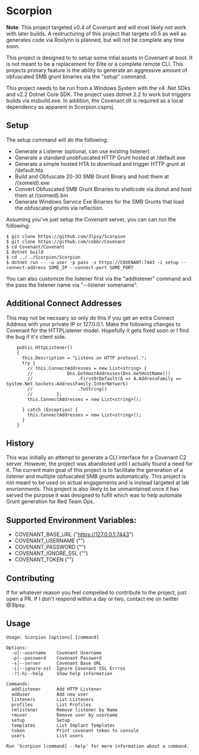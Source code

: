 # Scorpion

**Note**: This project targeted v0.4 of Covenant and will most likely not work with later builds. A restructuring of this project that targets v0.5 as well as generates code via Roslynn is planned, but will not be complete any time soon.

This project is designed to to setup some intial assets in Covenant at boot. It is not meant to be a replacement for Elite or a complete remote CLI. This projects primary feature is the ability to generate an aggressive amount of obfuscated SMB grunt binaries via the "setup" command.

This project needs to be run from a Windows System with the v4 .Net SDks and v2.2 Dotnet Core SDK. The project uses dotnet 2.2 to work but triggers builds via msbuild.exe. In addition, the Covenant.dll is required as a local dependency as apparent in Scorpion.csproj.

## Setup

The setup command will do the following:

- Generate a Listener (optional, can use existing listener)
- Generate a standard unobfuscated HTTP Grunt hosted at /default.exe
- Generate a simple hosted HTA to download and trigger HTTP grunt at /default.hta
- Build and Obfuscate 20-30 SMB Grunt Binary and host them at /{someid}.exe
- Convert Obfuscated SMB Grunt Binaries to shellcode via donut and host them at /{someid}.bin
- Generate Windows Service Exe Binaries for the SMB Grunts that load the obfuscated grunts via reflection.

Assuming you've just setup the Covenant server, you can can run the following:

```
$ git clone https://github.com/3lpsy/Scorpion
$ git clone https://github.com/cobbr/Covenant
$ cd Covenant/Covenant
$ dotnet build
$ cd ../../Scorpion/Scorpion
$ dotnet run -- -u user -p pass -s https://COVENANT:7443 -i setup --connect-address SOME_IP --connect-port SOME_PORT
```

You can also customize the listener first via the "addlistener" command and the pass the listener name via "--listener somename".

## Additional Connect Addresses

This may not be necssary so only do this if you get an extra Connect Address with your private IP or 127.0.0.1. Make the following changes to Covenant for the HTTPListener model. Hopefully it gets fixed soon or I find the bug if it's client side.

```
    public HttpListener()
    {
      this.Description = "Listens on HTTP protocol.";
      try {
        // this.ConnectAddresses = new List<string> {
        //             Dns.GetHostAddresses(Dns.GetHostName())
        //                 .FirstOrDefault(A => A.AddressFamily == System.Net.Sockets.AddressFamily.InterNetwork)
        //                 .ToString()
        //         };
        this.ConnectAddresses = new List<string>();

      } catch (Exception) {
        this.ConnectAddresses = new List<string>();
      }
    }
```

## History

This was initially an attempt to generate a CLI interface for a Covenant C2 server. However, the project was abandoned until I actually found a need for it. The current main goal of this project is to facilitate the generation of a listener and multiple obfuscated SMB grunts automatically. This project is not meant to be used on actual engagements and is instead targeted at lab envrionments. This project is also likely to be unmaintained once it has served the purpose it was designed to fufill which was to help automate Grunt generation for Red Team Ops.

## Supported Environment Variables:

- COVENANT_BASE_URL ("https://127.0.0.1:7443")
- COVENANT_USERNAME ("")
- COVENANT_PASSWORD ("")
- COVENANT_IGNORE_SSL ("")
- COVENANT_TOKEN ("")

## Contributing

If for whatever reason you feel compelled to contribute to the project, just open a PR. If I don't respond within a day or two, contact me on twitter @3lpsy.

## Usage

```
Usage: Scorpion [options] [command]

Options:
  -u|--username    Covenant Username
  -p|--password    Covenant Password
  -s|--server      Covenant Base URL
  -i|--ignore-ssl  Ignore Covenant SSL Errros
  -?|-h|--help     Show help information

Commands:
  addlistener      Add HTTP Listener
  adduser          Add new user
  listeners        List Listeners
  profiles         List Profiles
  rmlistener       Remove listener by Name
  rmuser           Remove user by username
  setup            Setup
  templates        List Implant Templates
  token            Print covenant token to console
  users            List users

Run 'Scorpion [command] --help' for more information about a command.
```

